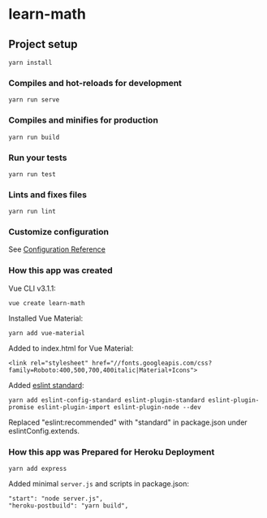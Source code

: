 # learn-math

## Project setup

```
yarn install
```

### Compiles and hot-reloads for development
```
yarn run serve
```

### Compiles and minifies for production
```
yarn run build
```

### Run your tests
```
yarn run test
```

### Lints and fixes files
```
yarn run lint
```

### Customize configuration

See [Configuration Reference](https://cli.vuejs.org/config/)

### How this app was created

Vue CLI v3.1.1:

```
vue create learn-math
```

Installed Vue Material:

```
yarn add vue-material
```

Added to index.html for Vue Material:

```
<link rel="stylesheet" href="//fonts.googleapis.com/css?family=Roboto:400,500,700,400italic|Material+Icons">
```

Added [eslint standard](https://github.com/standard/eslint-config-standard):

```
yarn add eslint-config-standard eslint-plugin-standard eslint-plugin-promise eslint-plugin-import eslint-plugin-node --dev
```

Replaced "eslint:recommended" with "standard" in package.json under eslintConfig.extends.

### How this app was Prepared for Heroku Deployment

```
yarn add express
```

Added minimal `server.js` and scripts in package.json:

```
"start": "node server.js",
"heroku-postbuild": "yarn build",
```

